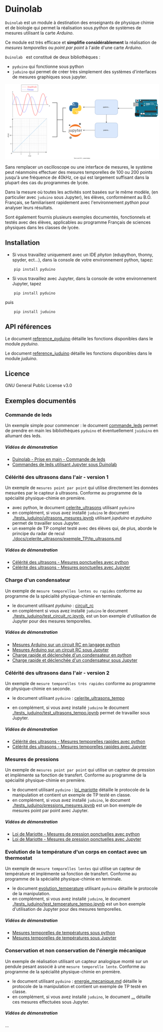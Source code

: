 # Duinolab

`Duinolab` est un module à destination des enseignants de physique chimie et de biologie qui permet la réalisation sous _python_ de systèmes de mesures utilisant la carte _Arduino_.

Ce module est très efficace et **simplifie considérablement** la réalisation de _mesures temporelles_ ou _point par point_ à l'aide d'une carte _Arduino_.

`Duinolab ` est constitué de deux bibliothèques :
- `pyduino` qui fonctionne sous python
- `juduino` qui permet de créer très simplement des systèmes d'interfaces de mesures graphiques sous jupyter.

![](data/image_2.svg)

Sans remplacer un oscilloscope ou une interface de mesures, le système peut néanmoins effectuer des mesures temporelles de 100 ou 200 points jusqu'à une fréquence de 40kHz, ce qui est largement suffisant dans la plupart des cas du programmes de lycée.

Dans la mesure où toutes les activités sont basées sur le même modèle, (en particulier avec `juduino` sous Jupyter), les élèves, conformément au B.O. Français, se familiarisent rapidement avec l'environnement _python_ pour analyser leurs résultats.

Sont également fournis plusieurs exemples documentés, fonctionnels et testés avec des élèves, applicables au programme Français de sciences physiques dans les classes de lycée.

## Installation

- Si vous travaillez uniquement avec un IDE _phyton_ (edupython, thonny, spyder, ect...), dans la console de votre environnement python, tapez:
```
    pip install pyduino
```
- Si vous travaillez avec Jupyter, dans la console de votre environnement Jupyter, tapez
```
    pip install pyduino
```
puis 
```
    pip install juduino
```    

## API références

Le document [reference_pyduino](./docs/reference_pyduino.md) détaille les fonctions disponibles dans le module _pyduino_.

Le document [reference_juduino](./docs/reference_juduino.md) détaille les fonctions disponibles dans le module _juduino_.

## Licence

GNU General Public License v3.0 

## Exemples documentés 

### Commande de leds 

Un exemple simple pour commencer : le document [commande_leds](./docs/commande_leds/commande_leds.md) permet de prendre en main les bibliothèques `pyduino` et éventuellement `juiduino` en allumant des leds.

##### Vidéos de démonstration 
- [Duinolab - Prise en main - Commande de leds](https://youtu.be/_3a9pBhJfTg)
- [Commandes de leds utilisant Jupyter sous Duinolab](https://youtu.be/RBvjX6vS28Q)

### Célérité des ultrasons dans l'air - version 1

Un exemple de `mesures point par point` qui utilise directement les données mesurées par le capteur à ultrasons. Conforme au programme de la spécialité physique-chimie en première.

- avec python, le document [celerite_ultrasons](./docs/celerite_ultrasons/celerite_ultrasons.md) utilisant `pyduino`
- en complément, si vous avez installé `juduino` le document [./tests_juduino/ultrasons_mesures.ipynb](./tests_juduino/ultrasons_mesures.ipynb) utilisant _jupduino_ et _pyduino_ permet de travailler sous Jupyter.
- un exemple de TP complet testé avec des élèves qui, de plus, aborde le principe du radar de recul  [./docs/celerite_ultrasons/exemple_TP/tp_ultrasons.md](./docs/celerite_ultrasons/exemple_TP/tp_ultrasons.md)

##### Vidéos de démonstration 

- [Célérité des ultrasons - Mesures ponctuelles avec python](https://youtu.be/_KrFAKGbEFg)
- [Célérité des ultrasons - Mesures ponctuelles avec Jupyter](https://youtu.be/HTpirr2IGkM)

### Charge d'un condensateur 
Un exemple de `mesure temporelles lentes ou rapides` conforme au programme de la spécialité physique-chimie en terminale.
- le document utilisant _pyduino_ : [circuit_rc](./docs/circuit_rc/circuit_RC.md)
- en complément si vous avez installé `juduino` le document [./tests_juduino/test_circuit_rc.ipynb](./tests_juduino/test_circuit_rc.ipynb), est un bon exemple d'utilisation de Jupyter pour des mesures temporelles.

##### Vidéos de démonstration 

- [Mesures Arduino sur un circuit RC en langage python](https://youtu.be/vvdRD067q5k)
- [Mesures Arduino sur un circuit RC sous Jupyter](https://youtu.be/fMzpocO1Jao)
- [Charge rapide et déclenchée d'un condensateur en python](https://youtu.be/K7szEpL1Emk)
- [Charge rapide et déclenchée d'un condensateur sous Jupyter](https://youtu.be/I5FYPdSJ3KM)

### Célérité des ultrasons dans l'air - version 2
Un exemple de `mesure temporelles très rapides` conforme au programme de physique-chimie en seconde.

- le document utilisant `pyduino` : [celerite_ultrasons_tempo](./docs/ultrasons_tempo/celerite_ultrasons_tempo.md)

- en complément, si vous avez installé `juduino` le document [./tests_juduino/test_ultrasons_tempo.ipynb](./tests_juduino/test_ultrasons_tempo.ipynb) permet de travailler sous Jupyter.

##### Vidéos de démonstration 

- [Célérité des ultrasons - Mesures temporelles rapides avec python](https://youtu.be/qNqNN1UG0RQ)
- [Célérité des ultrasons - Mesures temporelles rapides avec Jupyter](https://youtu.be/SojFFGGwAUs)

### Mesures de pressions
Un exemple de `mesures point par point` qui utilise un capteur de pression et implémente sa fonction de transfert. Conforme au programme de la spécialité physique-chimie en première.

- le document utilisant `pyduino` : [loi_mariotte](./docs/loi_mariotte/loi_mariotte.md) détaille le protocole de la manipulation et contient un exemple de TP testé en classe.
- en complément, si vous avez installé `juduino`, le document [./tests_juduino/pressions_mesures.ipynb](./tests_juduino/pressions_mesures.ipynb) est un bon exemple de mesures point par point avec Jupyter.

##### Vidéos de démonstration 

- [Loi de Mariotte - Mesures de pression ponctuelles avec python](https://youtu.be/4NCDmyRRE9s)
- [Loi de Mariotte - Mesures de pression ponctuelles avec Jupyter](https://youtu.be/Q5pl0u9qzE4)

### Evolution de la température d'un corps en contact avec un thermostat
Un exemple de `mesure temporelles lentes` qui utilise un capteur de température et implémente sa fonction de transfert. Conforme au programme de la spécialité physique-chimie en terminale.
- le document [evolution_temperature](./docs/evolution_temperature/evolution_temperature.md)  utilisant `pyduino` détaille le protocole de la manipulation.
- en complément, si vous avez installé `juduino`, le document [./tests_juduino/test_temperature_tempo.ipynb](./tests_juduino/test_temperature_tempo.ipynb) est un bon exemple d'utilisation de Jupyter pour des mesures temporelles.

##### Vidéos de démonstration 

- [Mesures temporelles de températures sous python](https://youtu.be/jKU0WSlJMjs)
- [Mesures temporelles de températures sous Jupyter](https://youtu.be/XpT9Kb6uw1Q)

### Conservation et non conservation de l'énergie mécanique

Un exemple de réalisation utilisant un capteur analogique monté sur un pendule pesant associé à une `mesure temporelle lente`. Conforme au programme de la spécialité physique-chimie en première.

- le document utilisant `pyduino` : [energie_mecanique.md](./docs/energie_mecanique/energie_mecanique.md) détaille le protocole de la manipulation et contient un exemple de TP testé en classe.
- en complément, si vous avez installé `juduino`, le document [...](./tests_juduino/pressions_mesures.ipynb) détaille ces mesures effectuées sous Jupyter.

##### Vidéos de démonstration 

...
